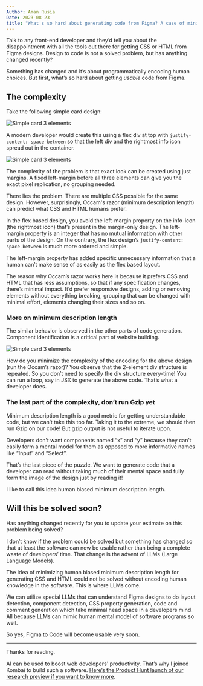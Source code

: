 ```yaml
---
Author: Aman Rusia
Date: 2023-08-23
title: "What's so hard about generating code from Figma? A case of minimising description length."
---
```


Talk to any front-end developer and they’d tell you about the disappointment with all the tools out there for getting CSS or HTML from Figma designs. Design to code is not a solved problem, but has anything changed recently?

Something has changed and it’s about programmatically encoding human choices. But first, what’s so hard about getting _usable_ code from Figma.

## The complexity

Take the following simple card design:

![Simple card 3 elements](/images/post-f2d/asana1.png)

A modern developer would create this using a flex div at top with `justify-content: space-between` so that the left div and the rightmost info icon spread out in the container.

![Simple card 3 elements](/images/post-f2d/asana2.png)

The complexity of the problem is that exact look can be created using just margins. A fixed left-margin before all three elements can give you the exact pixel replication, no grouping needed.

There lies the problem. There are multiple CSS possible for the same design. However, surprisingly, Occam's razor (minimum description length) can predict what CSS and HTML humans prefer.

In the flex based design, you avoid the left-margin property on the info-icon (the rightmost icon) that’s present in the margin-only design. The left-margin property is an integer that has no mutual information with other parts of the design. On the contrary, the flex design’s `justify-content: space-between` is much more ordered and simple.

The left-margin property has added specific unnecessary information that a human can’t make sense of as easily as the flex based layout.

The reason why Occam’s razor works here is because it prefers CSS and HTML that has less assumptions, so that if any specification changes, there’s minimal impact. It’d prefer responsive designs, adding or removing elements without everything breaking, grouping that can be changed with minimal effort, elements changing their sizes and so on.

### More on minimum description length

The similar behavior is observed in the other parts of code generation. Component identification is a critical part of website building.

![Simple card 3 elements](/images/post-f2d/repeated.png)

How do you minimize the complexity of the encoding for the above design (run the Occam’s razor)? You observe that the 2-element div structure is repeated. So you don’t need to specify the div structure every-time! You can run a loop, say in JSX to generate the above code. That’s what a developer does.

### The last part of the complexity, don’t run Gzip yet

Minimum description length is a good metric for getting understandable code, but we can’t take this too far. Taking it to the extreme, we should then run Gzip on our code! But gzip output is not useful to iterate upon.

Developers don’t want components named “x” and “y” because they can’t easily form a mental model for them as opposed to more informative names like “Input” and “Select”.

That’s the last piece of the puzzle. We want to generate code that a developer can read without taking much of their mental space and fully form the image of the design just by reading it!

I like to call this idea human biased minimum description length.



## Will this be solved soon?

Has anything changed recently for you to update your estimate on this problem being solved?

I don’t know if the problem could be solved but something has changed so that at least the software can now be usable rather than being a complete waste of developers’ time. That change is the advent of LLMs (Large Language Models).

The idea of minimizing human biased minimum description length for generating CSS and HTML could not be solved without encoding human knowledge in the software. This is where LLMs come.

We can utilize special LLMs that can understand Figma designs to do layout detection, component detection, CSS property generation, code and comment generation which take minimal head space in a developers mind. All because LLMs can mimic human mental model of software programs so well.

So yes, Figma to Code will become usable very soon. 

---
Thanks for reading.

AI can be used to boost web developers' productivity. That’s why I joined Kombai to build such a software. [Here’s the Product Hunt launch of our research preview if you want to know more](https://kombai.com/launch).
